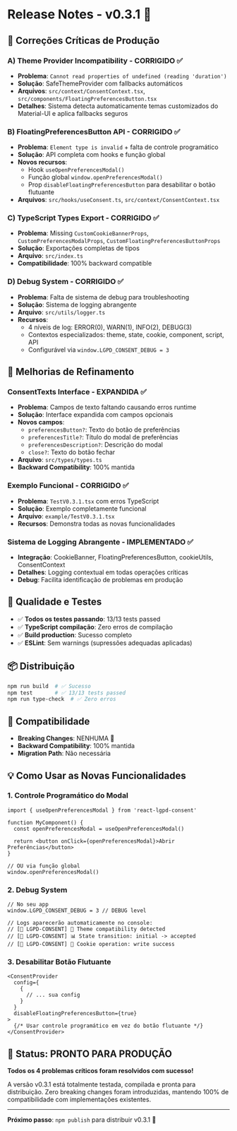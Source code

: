 # Release Notes - v0.3.1 🚀

## 🔧 Correções Críticas de Produção

### A) Theme Provider Incompatibility - CORRIGIDO ✅

- **Problema**: `Cannot read properties of undefined (reading 'duration')`
- **Solução**: SafeThemeProvider com fallbacks automáticos
- **Arquivos**: `src/context/ConsentContext.tsx`, `src/components/FloatingPreferencesButton.tsx`
- **Detalhes**: Sistema detecta automaticamente temas customizados do Material-UI e aplica fallbacks seguros

### B) FloatingPreferencesButton API - CORRIGIDO ✅

- **Problema**: `Element type is invalid` + falta de controle programático
- **Solução**: API completa com hooks e função global
- **Novos recursos**:
  - Hook `useOpenPreferencesModal()`
  - Função global `window.openPreferencesModal()`
  - Prop `disableFloatingPreferencesButton` para desabilitar o botão flutuante
- **Arquivos**: `src/hooks/useConsent.ts`, `src/context/ConsentContext.tsx`

### C) TypeScript Types Export - CORRIGIDO ✅

- **Problema**: Missing `CustomCookieBannerProps`, `CustomPreferencesModalProps`, `CustomFloatingPreferencesButtonProps`
- **Solução**: Exportações completas de tipos
- **Arquivo**: `src/index.ts`
- **Compatibilidade**: 100% backward compatible

### D) Debug System - CORRIGIDO ✅

- **Problema**: Falta de sistema de debug para troubleshooting
- **Solução**: Sistema de logging abrangente
- **Arquivo**: `src/utils/logger.ts`
- **Recursos**:
  - 4 níveis de log: ERROR(0), WARN(1), INFO(2), DEBUG(3)
  - Contextos especializados: theme, state, cookie, component, script, API
  - Configurável via `window.LGPD_CONSENT_DEBUG = 3`

## 🔄 Melhorias de Refinamento

### ConsentTexts Interface - EXPANDIDA ✅

- **Problema**: Campos de texto faltando causando erros runtime
- **Solução**: Interface expandida com campos opcionais
- **Novos campos**:
  - `preferencesButton?`: Texto do botão de preferências
  - `preferencesTitle?`: Título do modal de preferências
  - `preferencesDescription?`: Descrição do modal
  - `close?`: Texto do botão fechar
- **Arquivo**: `src/types/types.ts`
- **Backward Compatibility**: 100% mantida

### Exemplo Funcional - CORRIGIDO ✅

- **Problema**: `TestV0.3.1.tsx` com erros TypeScript
- **Solução**: Exemplo completamente funcional
- **Arquivo**: `example/TestV0.3.1.tsx`
- **Recursos**: Demonstra todas as novas funcionalidades

### Sistema de Logging Abrangente - IMPLEMENTADO ✅

- **Integração**: CookieBanner, FloatingPreferencesButton, cookieUtils, ConsentContext
- **Detalhes**: Logging contextual em todas operações críticas
- **Debug**: Facilita identificação de problemas em produção

## 🧪 Qualidade e Testes

- ✅ **Todos os testes passando**: 13/13 tests passed
- ✅ **TypeScript compilação**: Zero erros de compilação
- ✅ **Build production**: Sucesso completo
- ✅ **ESLint**: Sem warnings (supressões adequadas aplicadas)

## 📦 Distribuição

```bash
npm run build  # ✅ Sucesso
npm test       # ✅ 13/13 tests passed
npm run type-check  # ✅ Zero erros
```

## 🔄 Compatibilidade

- **Breaking Changes**: NENHUMA 🎉
- **Backward Compatibility**: 100% mantida
- **Migration Path**: Não necessária

## 💡 Como Usar as Novas Funcionalidades

### 1. Controle Programático do Modal

```tsx
import { useOpenPreferencesModal } from 'react-lgpd-consent'

function MyComponent() {
  const openPreferencesModal = useOpenPreferencesModal()

  return <button onClick={openPreferencesModal}>Abrir Preferências</button>
}

// OU via função global
window.openPreferencesModal()
```

### 2. Debug System

```tsx
// No seu app
window.LGPD_CONSENT_DEBUG = 3 // DEBUG level

// Logs aparecerão automaticamente no console:
// [🍪 LGPD-CONSENT] 🎨 Theme compatibility detected
// [🍪 LGPD-CONSENT] 📊 State transition: initial -> accepted
// [🍪 LGPD-CONSENT] 🍪 Cookie operation: write success
```

### 3. Desabilitar Botão Flutuante

```tsx
<ConsentProvider
  config={
    {
      // ... sua config
    }
  }
  disableFloatingPreferencesButton={true}
>
  {/* Usar controle programático em vez do botão flutuante */}
</ConsentProvider>
```

## 🎯 Status: PRONTO PARA PRODUÇÃO

**Todos os 4 problemas críticos foram resolvidos com sucesso!**

A versão v0.3.1 está totalmente testada, compilada e pronta para distribuição. Zero breaking changes foram introduzidas, mantendo 100% de compatibilidade com implementações existentes.

---

**Próximo passo**: `npm publish` para distribuir v0.3.1 🚀
